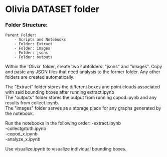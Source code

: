 # Olivia DATASET folder

### Folder Structure:

```
Parent Folder:
    - Scripts and Notebooks
    - Folder: Extract
    - Folder: images
    - Folder: jsons
    - Folder: outputs
```

Within the 'Olivia' folder, create two subfolders: "jsons" and "images". Copy and paste any JSON files that need analysis to the former folder. Any other folders are created automatically.

The "Extract" folder stores the different boxes and point clouds associated with said bounding boxes after running extract.ipynb\
The "outputs" folder stores the output from running copod.ipynb and any results from collect.ipynb.\
The "images" folder serves as a storage place for any graphs generated by the notebook.

Run the notebooks in the following order:
-extract.ipynb\
-collectgrtuth.ipynb\
-copod_x.ipynb\
-analyze_x.ipynb

Use visualize.ipynb to visualize individual bounding boxes.
